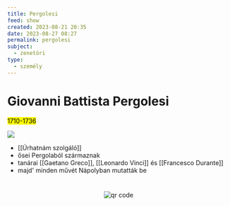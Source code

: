 ```yaml
---
title: Pergolesi
feed: show
created: 2023-08-21 20:35
date: 2023-08-27 08:27
permalink: pergolesi
subject:
  - zenetöri
type:
  - személy
---
```

# Giovanni Battista Pergolesi

<mark>1710-1736</mark>

![](https://upload.wikimedia.org/wikipedia/commons/c/cc/Giovanni_Battista_Pergolesi.jpg)

- [[Úrhatnám szolgáló]]
- ősei Pergolaból származnak
- tanárai [[Gaetano Greco]], [[Leonardo Vinci]] és [[Francesco Durante]]
- majd' minden művét Nápolyban mutatták be





#
<p style="text-align: center;"><img src="https://chart.googleapis.com/chart?cht=qr&chl=https://notes.andrasdenes.com/pergolesi&chs=180x180&choe=UTF-8&chld=L|2" alt="qr code"></p>

